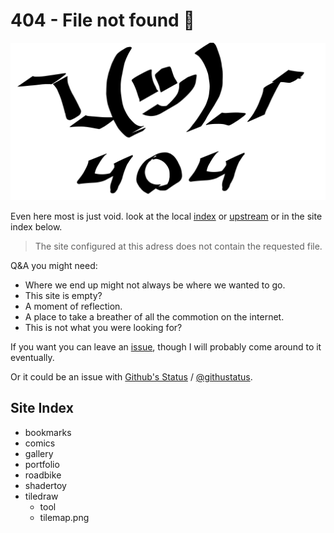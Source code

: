 # 404 - File not found 🤷
![¯\_(ツ)_/¯](404.svg)

Even here most is just void. look at the local [index](index.html) or [upstream](..) or in the site index below.

> The site configured at this adress does not contain the requested file.

Q&A you might need:
- Where we end up might not always be where we wanted to go. 
- This site is empty?
- A moment of reflection.
- A place to take a breather of all the commotion on the internet.
- This is not what you were looking for?


If you want you can leave an [issue](https://github.com/boukew99/boukew99.github.io/issues), though I will probably come around to it eventually. 

Or it could be an issue with [Github's Status](https://www.githubstatus.com/) / [@githustatus](https://twitter.com/githubstatus).

## Site Index

- bookmarks
- comics
- gallery
- portfolio
- roadbike
- shadertoy
- tiledraw
	- tool
	- tilemap.png
		
